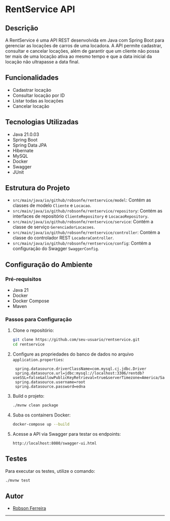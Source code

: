 # RentService API

## Descrição

A RentService é uma API REST desenvolvida em Java com Spring Boot para gerenciar as locações de carros de uma locadora. A API permite cadastrar, consultar e cancelar locações, além de garantir que um cliente não possa ter mais de uma locação ativa ao mesmo tempo e que a data inicial da locação não ultrapasse a data final.

## Funcionalidades

- Cadastrar locação
- Consultar locação por ID
- Listar todas as locações
- Cancelar locação

## Tecnologias Utilizadas

- Java 21.0.03
- Spring Boot
- Spring Data JPA
- Hibernate
- MySQL
- Docker
- Swagger
- JUnit

## Estrutura do Projeto

- `src/main/java/io/github/robsonfe/rentservice/model`: Contém as classes de modelo `Cliente` e `Locacao`.
- `src/main/java/io/github/robsonfe/rentservice/repository`: Contém as interfaces de repositório `ClienteRepository` e `LocacaoRepository`.
- `src/main/java/io/github/robsonfe/rentservice/service`: Contém a classe de serviço `GerenciadorLocacoes`.
- `src/main/java/io/github/robsonfe/rentservice/controller`: Contém a classe do controlador REST `LocadoraController`.
- `src/main/java/io/github/robsonfe/rentservice/config`: Contém a configuração do Swagger `SwaggerConfig`.

## Configuração do Ambiente

### Pré-requisitos

- Java 21
- Docker
- Docker Compose
- Maven

### Passos para Configuração

1. Clone o repositório:

   ```bash
   git clone https://github.com/seu-usuario/rentservice.git
   cd rentservice
   ```

2. Configure as propriedades do banco de dados no arquivo `application.properties`:

   ```properties
    spring.datasource.driverClassName=com.mysql.cj.jdbc.Driver
    spring.datasource.url=jdbc:mysql://localhost:3306/rentdb?useSSL=false&allowPublicKeyRetrieval=true&serverTimezone=America/Sao_Paulo
    spring.datasource.username=root
    spring.datasource.password=edna
   ```

3. Build o projeto:

   ```bash
   ./mvnw clean package
   ```

4. Suba os containers Docker:

   ```bash
   docker-compose up --build
   ```

5. Acesse a API via Swagger para testar os endpoints:

   ```
   http://localhost:8080/swagger-ui.html
   ```

## Testes

Para executar os testes, utilize o comando:

```bash
./mvnw test
```

## Autor

- [Robson Ferreira](https://github.com/RobsonFe)

---
